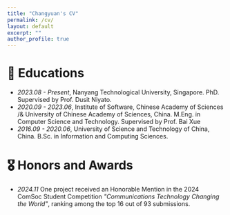 ```yaml
---
title: "Changyuan's CV"
permalink: /cv/
layout: default 
excerpt: ""
author_profile: true
---
```



# 📖 Educations
- *2023.08 - Present*, Nanyang Technological University, Singapore. PhD. Supervised by Prof. Dusit Niyato.
- *2020.09 - 2023.06*, Institute of Software, Chinese Academy of Sciences /& University of Chinese Academy of Sciences, China. M.Eng. in Computer Science and Technology. Supervised by Prof. Bai Xue
- *2016.09 - 2020.06*, University of Science and Technology of China, China. B.Sc. in Information and Computing Sciences.
  

# 🎖 Honors and Awards
- *2024.11* One project received an Honorable Mention in the 2024 ComSoc Student Competition *"Communications Technology Changing the World"*, ranking among the top 16 out of 93 submissions.

